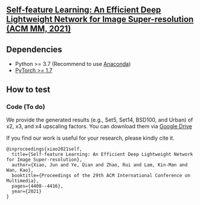 ## [Self-feature Learning: An Efficient Deep Lightweight Network for Image Super-resolution (ACM MM, 2021)](https://dl.acm.org/doi/10.1145/3474085.3475588)

## Dependencies

- Python >= 3.7 (Recommend to use [Anaconda](https://www.anaconda.com/download/#linux))
- [PyTorch >= 1.7](https://pytorch.org/)

## How to test

### Code (To do)

We provide the generated results (e.g., Set5, Set14, BSD100, and Urban) of x2, x3, and x4 upscaling factors. You can download them via [Google Drive](https://drive.google.com/drive/folders/1PJL38sHiUsEitMJMe_pRnjSKQZ92PnOk?usp=sharing)

If you find our work is useful for your research, please kindly cite it.
```
@inproceedings{xiao2021self,
  title={Self-feature Learning: An Efficient Deep Lightweight Network for Image Super-resolution},
  author={Xiao, Jun and Ye, Qian and Zhao, Rui and Lam, Kin-Man and Wan, Kao},
  booktitle={Proceedings of the 29th ACM International Conference on Multimedia},
  pages={4408--4416},
  year={2021}
}
```

